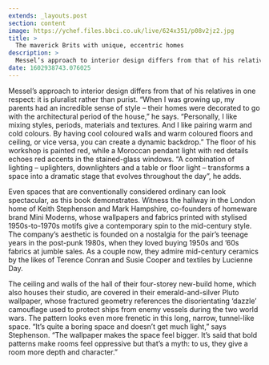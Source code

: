 ```yaml
--- 
extends: _layouts.post 
section: content 
image: https://ychef.files.bbci.co.uk/live/624x351/p08v2jz2.jpg 
title: > 
  The maverick Brits with unique, eccentric homes 
description: > 
  Messel’s approach to interior design differs from that of his relatives in one respect: it is pluralist rather than purist.“When I was growing up, my parents had an incredible sense of style – their homes were decorated to go with the architectural period of the house,” he says.“A combination of lighting – uplighters, downlighters and a table or floor light – transforms a space into a dramatic stage that evolves throughout the day”, he adds.As a couple now, they admire mid-century ceramics by the likes of Terence Conran and Susie Cooper and textiles by Lucienne Day.“It’s quite a boring space and doesn’t get much light,” says Stephenson. 
date: 1602938743.076025 
--- 
```

Messel’s approach to interior design differs from that of his relatives in one respect: it is pluralist rather than purist. “When I was growing up, my parents had an incredible sense of style – their homes were decorated to go with the architectural period of the house,” he says. “Personally, I like mixing styles, periods, materials and textures. And I like pairing warm and cold colours. By having cool coloured walls and warm coloured floors and ceiling, or vice versa, you can create a dynamic backdrop.” The floor of his workshop is painted red, while a Moroccan pendant light with red details echoes red accents in the stained-glass windows. “A combination of lighting – uplighters, downlighters and a table or floor light – transforms a space into a dramatic stage that evolves throughout the day”, he adds.

Even spaces that are conventionally considered ordinary can look spectacular, as this book demonstrates. Witness the hallway in the London home of Keith Stephenson and Mark Hampshire, co-founders of homeware brand Mini Moderns, whose wallpapers and fabrics printed with stylised 1950s-to-1970s motifs give a contemporary spin to the mid-century style. The company’s aesthetic is founded on a nostalgia for the pair’s teenage years in the post-punk 1980s, when they loved buying 1950s and ’60s fabrics at jumble sales. As a couple now, they admire mid-century ceramics by the likes of Terence Conran and Susie Cooper and textiles by Lucienne Day.

The ceiling and walls of the hall of their four-storey new-build home, which also houses their studio, are covered in their emerald-and-silver Pluto wallpaper, whose fractured geometry references the disorientating ‘dazzle’ camouflage used to protect ships from enemy vessels during the two world wars. The pattern looks even more frenetic in this long, narrow, tunnel-like space. “It’s quite a boring space and doesn’t get much light,” says Stephenson. “The wallpaper makes the space feel bigger. It’s said that bold patterns make rooms feel oppressive but that’s a myth: to us, they give a room more depth and character.”